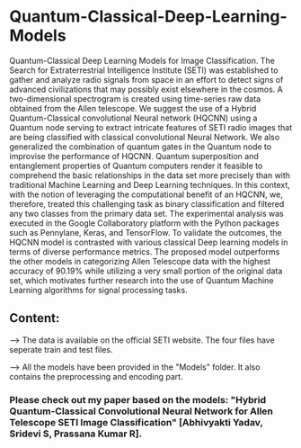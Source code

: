 # Quantum-Classical-Deep-Learning-Models
Quantum-Classical Deep Learning Models for Image Classification.
The Search for Extraterrestrial Intelligence Institute (SETI) was established to gather and analyze radio signals from space in an effort to detect signs of advanced civilizations that may possibly exist elsewhere in the cosmos. A two-dimensional spectrogram is created using time-series raw data obtained from the Allen telescope. We suggest the use of a Hybrid Quantum-Classical convolutional Neural network (HQCNN) using a Quantum node serving to extract intricate features of SETI radio images that are being classified with classical convolutional Neural Network. We also generalized the combination of quantum gates in the Quantum node to improvise the performance of HQCNN. Quantum superposition and entanglement properties of Quantum computers render it feasible to comprehend the basic relationships in the data set more precisely than with traditional Machine Learning and Deep Learning techniques. In this context, with the notion of leveraging the computational benefit of an HQCNN, we, therefore, treated this challenging task as binary classification and filtered any two classes from the primary data set. The experimental analysis was executed in the Google Collaboratory platform with the Python packages such as Pennylane, Keras, and TensorFlow. To validate the outcomes, the HQCNN model is contrasted with various classical Deep learning models in terms of diverse performance metrics. The proposed model outperforms the other models in categorizing
Allen Telescope data with the highest accuracy of 90.19% while utilizing a very small portion of the original data set, which motivates further research into the use of Quantum Machine Learning algorithms for signal processing tasks.

## Content:
--> The data is available on the official SETI website. The four files have seperate train and test files. 

--> All the models have been provided in the "Models" folder. It also contains the preprocessing and encoding part. 

### Please check out my paper based on the models: "Hybrid Quantum-Classical Convolutional Neural Network for Allen Telescope SETI Image Classification" [Abhivyakti Yadav, Sridevi S, Prassana Kumar R].


